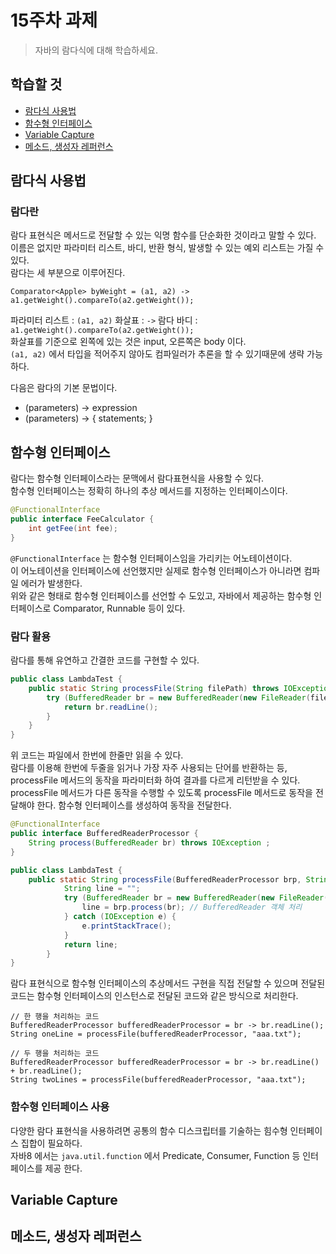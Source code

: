 # 15주차 과제
> 자바의 람다식에 대해 학습하세요.
  
## 학습할 것
- [람다식 사용법](#람다식-사용법)
- [함수형 인터페이스](#함수형-인터페이스)
- [Variable Capture](#Variable-Capture)
- [메소드, 생성자 레퍼런스](#메소드,-생성자-레퍼런스)

## 람다식 사용법
### 람다란
람다 표현식은 메서드로 전달할 수 있는 익명 함수를 단순화한 것이라고 말할 수 있다.  
이름은 없지만 파라미터 리스트, 바디, 반환 형식, 발생할 수 있는 예외 리스트는 가질 수 있다.  
람다는 세 부분으로 이루어진다.
```
Comparator<Apple> byWeight = (a1, a2) -> a1.getWeight().compareTo(a2.getWeight());
```
파라미터 리스트 : `(a1, a2)`
화살표 : `->`
람다 바디 : `a1.getWeight().compareTo(a2.getWeight());`    
화살표를 기준으로 왼쪽에 있는 것은 input, 오른쪽은 body 이다.  
`(a1, a2)` 에서 타입을 적어주지 않아도 컴파일러가 추론을 할 수 있기때문에 생략 가능하다.  

다음은 람다의 기본 문법이다.  
- (parameters) -> expression
- (parameters) -> { statements; }

## 함수형 인터페이스
람다는 함수형 인터페이스라는 문맥에서 람다표현식을 사용할 수 있다.  
함수형 인터페이스는 정확히 하나의 추상 메서드를 지정하는 인터페이스이다.  
```java
@FunctionalInterface
public interface FeeCalculator {
    int getFee(int fee);
}
```
`@FunctionalInterface` 는 함수형 인터페이스임을 가리키는 어노테이션이다.  
이 어노테이션을 인터페이스에 선언했지만 실제로 함수형 인터페이스가 아니라면 컴파일 에러가 발생한다.  
위와 같은 형태로 함수형 인터페이스를 선언할 수 도있고, 자바에서 제공하는 함수형 인터페이스로 Comparator, Runnable 등이 있다.    
  
### 람다 활용
람다를 통해 유연하고 간결한 코드를 구현할 수 있다.  
```java
public class LambdaTest {
    public static String processFile(String filePath) throws IOException {
        try (BufferedReader br = new BufferedReader(new FileReader(filePath))) {
            return br.readLine();
        }
    }
}
```
위 코드는 파일에서 한번에 한줄만 읽을 수 있다.  
람다를 이용해 한번에 두줄을 읽거나 가장 자주 사용되는 단어를 반환하는 등, processFile 메서드의 동작을 파라미터화 하여 결과를 다르게 리턴받을 수 있다.  
processFile 메서드가 다른 동작을 수행할 수 있도록 processFile 메서드로 동작을 전달해야 한다. 함수형 인터페이스를 생성하여 동작을 전달한다.  
```java
@FunctionalInterface
public interface BufferedReaderProcessor {
    String process(BufferedReader br) throws IOException ;
}

public class LambdaTest {
    public static String processFile(BufferedReaderProcessor brp, String filePath) {
            String line = "";
            try (BufferedReader br = new BufferedReader(new FileReader(filePath))) {
                line = brp.process(br); // BufferedReader 객체 처리
            } catch (IOException e) {
                e.printStackTrace();
            }
            return line;
        }
}
``` 
람다 표현식으로 함수형 인터페이스의 추상메서드 구현을 직접 전달할 수 있으며 전달된 코드는 함수형 인터페이스의 인스턴스로 전달된 코드와 같은 방식으로 처리한다.  
```
// 한 행을 처리하는 코드
BufferedReaderProcessor bufferedReaderProcessor = br -> br.readLine();
String oneLine = processFile(bufferedReaderProcessor, "aaa.txt");

// 두 행을 처리하는 코드
BufferedReaderProcessor bufferedReaderProcessor = br -> br.readLine() + br.readLine();
String twoLines = processFile(bufferedReaderProcessor, "aaa.txt");
```

### 함수형 인터페이스 사용
다양한 람다 표현식을 사용하려면 공통의 함수 디스크립터를 기술하는 힘수형 인터페이스 집합이 필요하다.  
자바8 에서는 `java.util.function` 에서 Predicate, Consumer, Function 등 인터페이스를 제공 한다.  

## Variable Capture

## 메소드, 생성자 레퍼런스